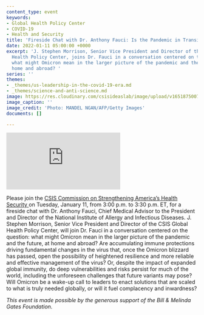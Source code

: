 ```yaml
---
content_type: event
keywords:
- Global Health Policy Center
- COVID-19
- Health and Security
title: 'Fireside Chat with Dr. Anthony Fauci: Is the Pandemic in Transition?'
date: 2022-01-11 05:00:00 +0000
excerpt: 'J. Stephen Morrison, Senior Vice President and Director of the CSIS Global
  Health Policy Center, joins Dr. Fauci in a conversation centered on the question:
  what might Omicron mean in the larger picture of the pandemic and the future, at
  home and abroad? '
series: ''
themes:
- _themes/us-leadership-in-the-covid-19-era.md
- _themes/science-and-anti-science.md
image: https://res.cloudinary.com/csisideaslab/image/upload/v1651875007/health-commission/GettyImages-1236889223_wkllpr.jpg
image_caption: ''
image_credit: 'Photo: MANDEL NGAN/AFP/Getty Images'
documents: []

---
```

<div class="video-wrapper post-feature-video"> <iframe allow="autoplay; encrypted-media" allowfullscreen="" frameborder="0" src="https://www.youtube.com/embed/hyYb66DDIYk"></iframe> </div>

Please join the [CSIS Commission on Strengthening America’s Health Security ](https://healthsecurity.csis.org/)on Tuesday, January 11, from 3:00 p.m. to 3:30 p.m. ET, for a fireside chat with Dr. Anthony Fauci, Chief Medical Advisor to the President and Director of the National Institute of Allergy and Infectious Diseases. J. Stephen Morrison, Senior Vice President and Director of the CSIS Global Health Policy Center, will join Dr. Fauci in a conversation centered on the question: what might Omicron mean in the larger picture of the pandemic and the future, at home and abroad? Are accumulating immune protections driving fundamental changes in the virus that, once the Omicron blizzard has passed, open the possibility of heightened resilience and more reliable and effective management of the virus? Or, despite the impact of expanded global immunity, do deep vulnerabilities and risks persist for much of the world, including the unforeseen challenges that future variants may pose? Will Omicron be a wake-up call to leaders to enact solutions that are scaled to what is truly needed globally, or will it fuel complacency and inwardness?

_This event is made possible by the generous support of the Bill & Melinda Gates Foundation._